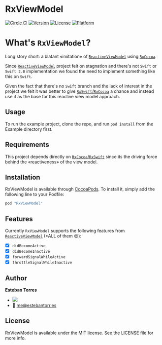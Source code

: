 # RxViewModel

[![Circle CI](https://circleci.com/gh/esttorhe/RxViewModel.svg?style=svg)](https://circleci.com/gh/esttorhe/RxViewModel)
[![Version](https://img.shields.io/cocoapods/v/RxViewModel.svg?style=flat)](http://cocoapods.org/pods/RxViewModel)
[![License](https://img.shields.io/cocoapods/l/RxViewModel.svg?style=flat)](http://cocoapods.org/pods/RxViewModel)
[![Platform](https://img.shields.io/cocoapods/p/RxViewModel.svg?style=flat)](http://cocoapods.org/pods/RxViewModel)

# What's `RxViewModel`?

Long story short: a blatant «imitation» of [`ReactiveViewModel`][rvm] using [`RxCocoa`][rxcocoa].

Since [`ReactiveViewModel`][rvm] project felt on stagnation and there's not `Swift` or `Swift 2.0` implementation we found the need to implement something like this on `Swift`.

Given the fact that there's no `Swift` branch and the lack of interest in the project we felt it was better to give [`RxSwift`/`RxCocoa`][rxcocoa] a chance and instead use it as the base for this reactive view model approach.

## Usage

To run the example project, clone the repo, and run `pod install` from the Example directory first.

## Requirements

This project depends directly on [`RxCocoa`/`RxSwift`][rxcocoa] since its the driving force behind the «reactiveness» of the view model.

## Installation

RxViewModel is available through [CocoaPods](http://cocoapods.org). To install
it, simply add the following line to your Podfile:

```ruby
pod "RxViewModel"
```

## Features

Currently `RxViewModel` supports the following features from [`ReactiveViewModel`][rvm] (*ALL of them :wink:):

- [x] `didBecomeActive`
- [x] `didBecomeInactive`
- [x] `forwardSignalWhileActive`
- [x] `throttleSignalWhileInactive`

## Author

__Esteban Torres__ 

- [![](https://img.shields.io/badge/twitter-esttorhe-brightgreen.svg)](https://twitter.com/esttorhe) 
- :email: me@estebantorr.es

## License

RxViewModel is available under the MIT license. See the LICENSE file for more info.

[rvm]:https://github.com/ReactiveCocoa/ReactiveViewModel
[rxcocoa]:https://github.com/kzaher/RxSwift
